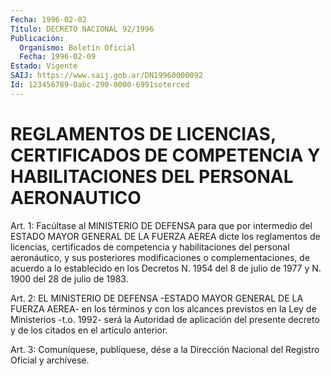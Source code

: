 ```yaml
---
Fecha: 1996-02-02
Título: DECRETO NACIONAL 92/1996
Publicación:
  Organismo: Boletín Oficial
  Fecha: 1996-02-09
Estado: Vigente
SAIJ: https://www.saij.gob.ar/DN19960000092
Id: 123456789-0abc-290-0000-6991soterced
---
```

# REGLAMENTOS DE LICENCIAS, CERTIFICADOS DE COMPETENCIA Y HABILITACIONES DEL PERSONAL AERONAUTICO

<a id="1"></a>
Art. 1:  Facúltase  al MINISTERIO DE DEFENSA  para  que  por intermedio del ESTADO MAYOR  GENERAL  DE  LA FUERZA AEREA dicte los reglamentos de licencias, certificados de competencia y habilitaciones  del  personal  aeronáutico,  y    sus   posteriores modificaciones o complementaciones, de acuerdo a lo establecido  en los Decretos N. 1954 del 8 de julio de 1977 y N. 1900 del 28 de julio de 1983.

<a id="2"></a>
Art.  2:  EL  MINISTERIO  DE  DEFENSA -ESTADO MAYOR GENERAL DE LA FUERZA AEREA- en los términos y con  los  alcances  previstos en la Ley de Ministerios -t.o. 1992- será la Autoridad de aplicación  del presente   decreto  y  de  los  citados  en  el  artículo  anterior.

<a id="3"></a>
Art. 3: Comuníquese,  publíquese, dése a la Dirección Nacional del Registro Oficial y archívese.